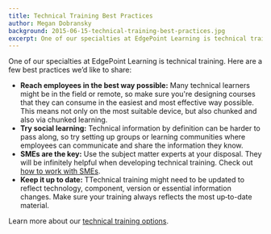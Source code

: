 ```yaml
---
title: Technical Training Best Practices
author: Megan Dobransky
background: 2015-06-15-technical-training-best-practices.jpg
excerpt: One of our specialties at EdgePoint Learning is technical training.
---
```

One of our specialties at EdgePoint Learning is technical training. Here are a few best practices we’d like to share:

* **Reach employees in the best way possible:** Many technical learners might be in the field or remote, so make sure you're designing courses that they can consume in the easiest and most effective way possible. This means not only on the most suitable device, but also chunked and also via chunked learning. 
* **Try social learning:** Technical information by definition can be harder to pass along, so try setting up groups or learning communities where employees can communicate and share the information they know. 
* **SMEs are the key:** Use the subject matter experts at your disposal. They will be infinitely helpful when developing technical training. Check out
[how to work with SMEs](http://edgepointlearning.com/blog/2014/4/3/how-to-work-with-subject-matter-experts).
* **Keep it up to date:** TTechnical training might need to be updated to reflect technology, component, version or essential information changes. Make sure your training always reflects the most up‐to-date material.

Learn more about our [technical training options](http://edgepointlearning.com/contact-us/).
